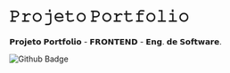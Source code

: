 # 𝙿𝚛𝚘𝚓𝚎𝚝𝚘 𝙿𝚘𝚛𝚝𝚏𝚘𝚕𝚒𝚘
𝗣𝗿𝗼𝗷𝗲𝘁𝗼 𝗣𝗼𝗿𝘁𝗳𝗼𝗹𝗶𝗼 - 𝗙𝗥𝗢𝗡𝗧𝗘𝗡𝗗 - 𝗘𝗻𝗴. 𝗱𝗲 𝗦𝗼𝗳𝘁𝘄𝗮𝗿𝗲.


![Github Badge](https://img.shields.io/badge/-Github-000?style=flat-square&logo=Github&logoColor=white)
